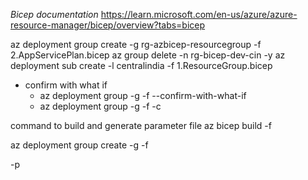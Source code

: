 *Bicep documentation*
https://learn.microsoft.com/en-us/azure/azure-resource-manager/bicep/overview?tabs=bicep

az deployment group create -g rg-azbicep-resourcegroup -f 2.AppServicePlan.bicep
az group delete -n rg-bicep-dev-cin -y
az deployment sub create -l centralindia -f 1.ResourceGroup.bicep

- confirm with what if
  - az deployment group -g <resource group name> -f <file name.bicep> --confirm-with-what-if
  - az deployment group -g <resource group name> -f <file name.bicep> -c

command to build and generate parameter file
az bicep build -f <file>

az deployment group create -g <group name> -f <main module file name> -p <parameters file>